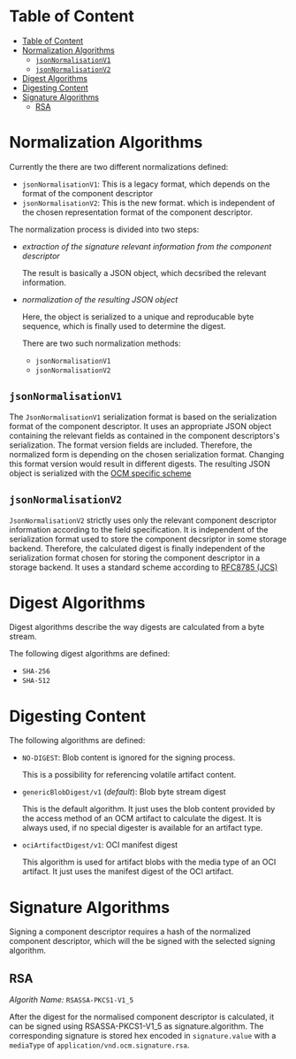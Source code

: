 # Table of Content
- [Table of Content](#table-of-content)
- [Normalization Algorithms](#normalization-algorithms)
  - [`jsonNormalisationV1`](#jsonnormalisationv1)
  - [`jsonNormalisationV2`](#jsonnormalisationv2)
- [Digest Algorithms](#digest-algorithms)
- [Digesting Content](#digesting-content)
- [Signature Algorithms](#signature-algorithms)
  - [RSA](#rsa)


# Normalization Algorithms

Currently the there are two different normalizations defined:

- `jsonNormalisationV1`: This is a legacy format, which depends on the format of the
  component descriptor
- `jsonNormalisationV2`: This is the new format. which is independent of the
  chosen representation format of the component descriptor.

The normalization process is divided into two steps:

- *extraction of the signature relevant information from the component descriptor*

  The result is basically a JSON object, which decsribed the relevant information.

- *normalization of the resulting JSON object*

  Here, the object is serialized to a unique and reproducable byte sequence, which is finally used to determine the digest.

  There are two such normalization methods:
  - `jsonNormalisationV1`
  - `jsonNormalisationV2`

## `jsonNormalisationV1`

The `JsonNormalisationV1` serialization format is based on the serialization format of the component descriptor.
It uses an appropriate JSON object containing the relevant fields as contained in the component descriptors's serialization.
The format version fields are included. Therefore, the normalized form is depending on the chosen serialization format.
Changing this format version would result in different digests.
The resulting JSON object is serialized with the [OCM specific scheme](#generic-normalization-format)

## `jsonNormalisationV2`

`JsonNormalisationV2` strictly uses only the relevant component descriptor
information according to the field specification. It is independent of the serialization format used to store the component decsriptor in some storage backend. Therefore, the calculated digest is finally independent of the serialization format chosen for storing the component descriptor in a storage backend. It uses a standard scheme according to [RFC8785 (JCS)](https://www.rfc-editor.org/rfc/rfc8785)

# Digest Algorithms

Digest algorithms describe the way digests are calculated from a byte stream.

The following digest algorithms are defined:

- `SHA-256`
- `SHA-512`

# Digesting Content
The following algorithms are defined:

- `NO-DIGEST`: Blob content is ignored for the signing process.

  This is a possibility for referencing volatile artifact content.

- `genericBlobDigest/v1` (*default*): Blob byte stream digest

  This is the default algorithm. It just uses the blob content
  provided by the access method of an OCM artifact to calculate the digest.
  It is always used, if no special digester is available for an artifact type.

- `ociArtifactDigest/v1`: OCI manifest digest

  This algorithm is used for artifact blobs with the media type of an OCI artifact.
  It just uses the manifest digest of the OCI artifact.

# Signature Algorithms

Signing a component descriptor requires a hash of the normalized component descriptor,
which will the be signed with the selected signing algorithm.

## RSA

*Algorith Name:* `RSASSA-PKCS1-V1_5`

After the digest for the normalised component descriptor is calculated, it can be signed using RSASSA-PKCS1-V1_5
as signature.algorithm. The corresponding signature is stored hex encoded in `signature.value` with a `mediaType` of
`application/vnd.ocm.signature.rsa`.